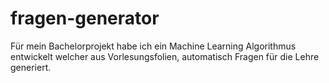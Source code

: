 # fragen-generator
Für mein Bachelorprojekt habe ich ein Machine Learning Algorithmus entwickelt welcher aus Vorlesungsfolien, automatisch Fragen für die Lehre generiert.
